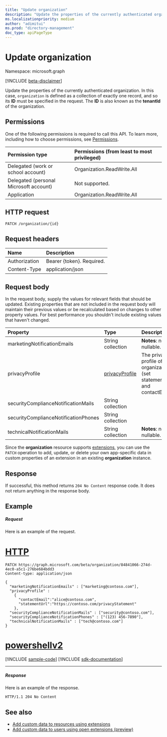 ```yaml
---
title: "Update organization"
description: "Update the properties of the currently authenticated organization."
ms.localizationpriority: medium
author: "adimitui"
ms.prod: "directory-management"
doc_type: apiPageType
---
```


# Update organization

Namespace: microsoft.graph

[!INCLUDE [beta-disclaimer](../../includes/beta-disclaimer.md)]

Update the properties of the currently authenticated organization. In this case, `organization` is defined as a collection of exactly one record, and so its **ID** must be specified in the request.  The **ID** is also known as the **tenantId** of the organization.

## Permissions

One of the following permissions is required to call this API. To learn more, including how to choose permissions, see [Permissions](/graph/permissions-reference).

|Permission type | Permissions (from least to most privileged) |
|:--------------------|:---------------------------------------------------------|
|Delegated (work or school account) | Organization.ReadWrite.All |
|Delegated (personal Microsoft account) | Not supported. |
|Application | Organization.ReadWrite.All |

## HTTP request

<!-- { "blockType": "ignored" } -->

```http
PATCH /organization/{id}
```

## Request headers

| Name       | Description|
|:-----------|:----------|
| Authorization  | Bearer {token}. Required. |
| Content-Type   | application/json |


## Request body

In the request body, supply the values for relevant fields that should be updated. Existing properties that are not included in the request body will maintain their previous values or be recalculated based on changes to other property values. For best performance you shouldn't include existing values that haven't changed.

| Property  | Type |Description|
|:---------------|:--------|:----------|
|marketingNotificationEmails|String collection|                                        **Notes**: not nullable.            |
|privacyProfile|[privacyProfile](../resources/privacyprofile.md)|The privacy profile of an organization (set statementUrl and contactEmail).            |
|securityComplianceNotificationMails|String collection||
|securityComplianceNotificationPhones|String collection||
|technicalNotificationMails|String collection|                                        **Notes**: not nullable.            |

Since the **organization** resource supports [extensions](/graph/extensibility-overview), you can use the `PATCH` operation to 
add, update, or delete your own app-specific data in custom properties of an extension in an existing **organization** instance.

## Response

If successful, this method returns `204 No Content` response code. It does not return anything in the response body.

## Example
##### Request
Here is an example of the request.

# [HTTP](#tab/http)
<!-- {
  "blockType": "request",
  "name": "update_organization"
}-->

```http
PATCH https://graph.microsoft.com/beta/organization/84841066-274d-4ec0-a5c1-276be684bdd3
Content-type: application/json

{
  "marketingNotificationEmails" : ["marketing@contoso.com"],
  "privacyProfile" :
    {
      "contactEmail":"alice@contoso.com",
      "statementUrl":"https://contoso.com/privacyStatement"
    },
  "securityComplianceNotificationMails" : ["security@contoso.com"],
  "securityComplianceNotificationPhones" : ["(123) 456-7890"],
  "technicalNotificationMails" : ["tech@contoso.com"]
}
```

# [powershellv2](#tab/powershellv2)
[!INCLUDE [sample-code](../includes/snippets/powershellv2/update-organization-powershellv2-snippets.md)]
[!INCLUDE [sdk-documentation](../includes/snippets/snippets-sdk-documentation-link.md)]

---


##### Response

Here is an example of the response.
<!-- {
  "blockType": "response"
} -->

```http
HTTP/1.1 204 No Content
```

## See also

- [Add custom data to resources using extensions](/graph/extensibility-overview)
- [Add custom data to users using open extensions (preview)](/graph/extensibility-open-users)

<!--
- [Add custom data to groups using schema extensions (preview)](/graph/extensibility-schema-groups)
-->

<!-- uuid: 8fcb5dbc-d5aa-4681-8e31-b001d5168d79
2015-10-25 14:57:30 UTC -->
<!--
{
  "type": "#page.annotation",
  "description": "Update organization",
  "keywords": "",
  "section": "documentation",
  "tocPath": "",
  "suppressions": [
  ]
}
-->


